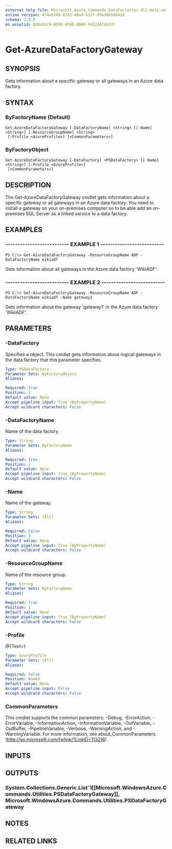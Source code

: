 ```yaml
---
external help file: Microsoft.Azure.Commands.DataFactories.dll-Help.xml
online version: 474a5345-83d2-40a4-b12f-83ed8b5db410
schema: 2.0.0
ms.assetid: 03D455C9-8DFD-4FA0-8BBF-94523A74557C
---
```


# Get-AzureDataFactoryGateway

## SYNOPSIS
Gets information about a specific gateway or all gateways in an Azure data factory.

## SYNTAX

### ByFactoryName (Default)
```
Get-AzureDataFactoryGateway [-DataFactoryName] <String> [[-Name] <String>] [-ResourceGroupName] <String>
 [-Profile <AzureProfile>] [<CommonParameters>]
```

### ByFactoryObject
```
Get-AzureDataFactoryGateway [-DataFactory] <PSDataFactory> [[-Name] <String>] [-Profile <AzureProfile>]
 [<CommonParameters>]
```

## DESCRIPTION
The Get-AzureDataFactoryGateway cmdlet gets information about a specific gateway or all gateways in an Azure data factory.
You need to install a gateway on your on-premises computer so to be able add an on-premises SQL Server as a linked service to a data factory.

## EXAMPLES

### -------------------------- EXAMPLE 1 --------------------------
```
PS C:\> Get-AzureDataFactoryGateway -ResourceGroupName ADF -DataFactoryName wikiadf
```

Gets information about all gateways in the Azure data factory 'WikiADF'.

### -------------------------- EXAMPLE 2 --------------------------
```
PS C:\> Get-AzureDataFactoryGateway -ResourceGroupName ADF -DataFactoryName wikiadf -Name gateway1
```

Gets information about the gateway 'gateway1' in the Azure data factory 'WikiADF'.

## PARAMETERS

### -DataFactory
Specifies a  object.
This cmdlet gets information about logical gateways in the data factory that this parameter specifies.

```yaml
Type: PSDataFactory
Parameter Sets: ByFactoryObject
Aliases: 

Required: True
Position: 1
Default value: None
Accept pipeline input: True (ByPropertyName)
Accept wildcard characters: False
```

### -DataFactoryName
Name of the data factory.

```yaml
Type: String
Parameter Sets: ByFactoryName
Aliases: 

Required: True
Position: 2
Default value: None
Accept pipeline input: True (ByPropertyName)
Accept wildcard characters: False
```

### -Name
Name of the gateway.

```yaml
Type: String
Parameter Sets: (All)
Aliases: 

Required: False
Position: 3
Default value: None
Accept pipeline input: True (ByPropertyName)
Accept wildcard characters: False
```

### -ResourceGroupName
Name of the resource group.

```yaml
Type: String
Parameter Sets: ByFactoryName
Aliases: 

Required: True
Position: 1
Default value: None
Accept pipeline input: True (ByPropertyName)
Accept wildcard characters: False
```

### -Profile
@{Text=}

```yaml
Type: AzureProfile
Parameter Sets: (All)
Aliases: 

Required: False
Position: Named
Default value: None
Accept pipeline input: False
Accept wildcard characters: False
```

### CommonParameters
This cmdlet supports the common parameters: -Debug, -ErrorAction, -ErrorVariable, -InformationAction, -InformationVariable, -OutVariable, -OutBuffer, -PipelineVariable, -Verbose, -WarningAction, and -WarningVariable. For more information, see about_CommonParameters (http://go.microsoft.com/fwlink/?LinkID=113216).

## INPUTS

## OUTPUTS

### System.Collections.Generic.List`1[[Microsoft.WindowsAzure.Commands.Utilities.PSDataFactoryGateway]], Microsoft.WindowsAzure.Commands.Utilities.PSDataFactoryGateway

## NOTES

## RELATED LINKS


